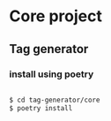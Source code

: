# Core project

## Tag generator

### install using poetry

```sh

$ cd tag-generator/core
$ poetry install
````
